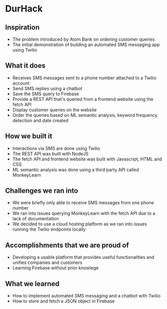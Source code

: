 # DurHack

## Inspiration
- The problem introduced by Atom Bank on ordering customer queries
- The initial demonstration of building an automated SMS messaging app using Twilio

## What it does
- Receives SMS messages sent to a phone number attached to a Twilio account
- Send SMS replies using a chatbot
- Save the SMS query to Firebase
- Provide a REST API that's queried from a frontend website using the fetch API
- Display customer queries on the website
- Order the queries based on ML semantic analysis, keyword frequency detection and date created

## How we built it
- Interactions via SMS are done using Twilio
- The REST API was built with NodeJS
- The fetch API and frontend website was built with Javascript, HTML and CSS
- ML semantic analysis was done using a third party API called MonkeyLearn

## Challenges we ran into
- We were briefly only able to receive SMS messages from one phone number
- We ran into issues querying MonkeyLearn with the fetch API due to a lack of documentation
- We decided to use a cloud hosting platform as we ran into issues running the Twilio endpoints locally

## Accomplishments that we are proud of
- Developing a usable platform that provides useful functionalities and unifies companies and customers
- Learning Firebase without prior knowlege

## What we learned
- How to implement automated SMS messaging and a chatbot with Twilio
- How to store and fetch a JSON object in Firebase